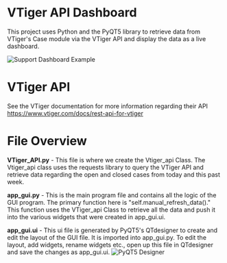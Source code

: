 # VTiger API Dashboard
This project uses Python and the PyQT5 library to retrieve data from VTiger's Case module via the VTiger API and display the data as a live dashboard. 

![Support Dashboard Example](https://i.imgur.com/cSU2t27.png)

# VTiger API 
See the VTiger documentation for more information regarding their API
https://www.vtiger.com/docs/rest-api-for-vtiger


# File Overview
**VTiger_API.py** - This file is where we create the Vtiger_api Class. The Vtiger_api class uses the requests library to query the VTiger API and retrieve data regarding the open and closed cases from today and this past week. 

**app_gui.py** - This is the main program file and contains all the logic of the GUI program. The primary function here is "self.manual_refresh_data()." This function uses the VTiger_api Class to retrieve all the data and push it into the various widgets that were created in app_gui.ui.

**app_gui.ui** - This ui file is generated by PyQT5's QTdesigner to create and edit the layout of the GUI file. It is imported into app_gui.py. To edit the layout, add widgets, rename widgets etc., open up this file in QTdesigner and save the changes as app_gui.ui.
![PyQT5 Designer](https://i.imgur.com/9PCfF0j.png)


